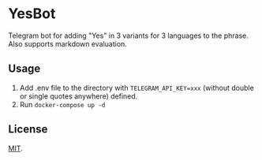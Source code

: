 # YesBot
Telegram bot for adding "Yes" in 3 variants for 3 languages to the phrase. Also supports markdown evaluation.

## Usage
1. Add .env file to the directory with `TELEGRAM_API_KEY=xxx` (without double or single quotes anywhere) defined.
2. Run `docker-compose up -d`

## License

[MIT](./LICENSE).
